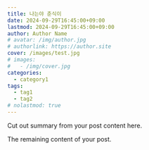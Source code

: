 ```yaml
---
title: 나는야 춘식이
date: 2024-09-29T16:45:00+09:00
lastmod: 2024-09-29T16:45:00+09:00
author: Author Name
# avatar: /img/author.jpg
# authorlink: https://author.site
cover: /images/test.jpg
# images:
#   - /img/cover.jpg
categories:
  - category1
tags:
  - tag1
  - tag2
# nolastmod: true
---
```

 
Cut out summary from your post content here.
 
<!--more-->
 
The remaining content of your post.

